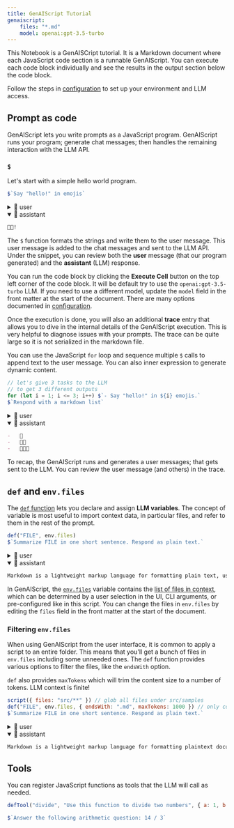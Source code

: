 ```yaml
---
title: GenAIScript Tutorial
genaiscript:
    files: "*.md"
    model: openai:gpt-3.5-turbo
---
```


This Notebook is a GenAISCript tutorial. It is a Markdown document where each JavaScript code section is a runnable GenAIScript. You can execute each code block individually and see the results in the output section below the code block.

Follow the steps in [configuration](https://microsoft.github.io/genaiscript/getting-started/configuration) to set up your environment and LLM access.


## Prompt as code

GenAIScript lets you write prompts as a JavaScript program. GenAIScript runs your program; generate chat messages; then handles the remaining interaction with the LLM API.

### `$`

Let's start with a simple hello world program.

```js
$`Say "hello!" in emojis`
```

<!-- genaiscript output start -->

<details>
<summary>👤 user</summary>

```markdown wrap
Say "hello!" in emojis
```

</details>

<details open>
<summary>🤖 assistant </summary>

```markdown wrap
👋😃!
```

</details>

<!-- genaiscript output end -->

The `$` function formats the strings and write them to the user message. This user message is added to the chat messages and sent to the LLM API. Under the snippet, you can review both the **user** message (that our program generated) and the **assistant** (LLM) response.

You can run the code block by clicking the **Execute Cell** button on the top left corner of the code block. It will be default try to use the `openai:gpt-3.5-turbo` LLM. If you need to use a different model, update the `model` field in the front matter at the start of the document. There are many options documented in [configuration](https://microsoft.github.io/genaiscript/getting-started/configuration).

Once the execution is done, you will also an additional **trace** entry that allows you to dive in the internal details of the GenAIScript execution. This is very helpful to diagnose issues with your prompts. The trace can be quite large so it is not serialized in the markdown file.

You can use the JavaScript `for` loop and sequence multiple `$` calls to append text to the user message. You can also inner expression to generate dynamic content.

```js
// let's give 3 tasks to the LLM
// to get 3 different outputs
for (let i = 1; i <= 3; i++) $`- Say "hello!" in ${i} emojis.`
$`Respond with a markdown list`
```

<!-- genaiscript output start -->

<details>
<summary>👤 user</summary>

```markdown wrap
-   Say "hello!" in 1 emojis.
-   Say "hello!" in 2 emojis.
-   Say "hello!" in 3 emojis.
    Respond with a markdown list
```

</details>

<details open>
<summary>🤖 assistant </summary>

```markdown wrap
-   👋
-   👋😊
-   👋✨😃
```

</details>

<!-- genaiscript output end -->

To recap, the GenAIScript runs and generates a user messages; that gets sent to the LLM. You can review the user message (and others) in the trace.

## `def` and `env.files`

The [`def` function](https://microsoft.github.io/genaiscript/reference/scripts/context/#definition-def) lets you declare and assign **LLM variables**. The concept of variable is most useful to import context data, in particular files, and refer to them in the rest of the prompt.

```js
def("FILE", env.files)
$`Summarize FILE in one short sentence. Respond as plain text.`
```

<!-- genaiscript output start -->

<details>
<summary>👤 user</summary>

``````markdown wrap
FILE:

```md file="src/samples/markdown.md"
---
title: What is Markdown? - Understanding Markdown Syntax
description: Learn about Markdown, a lightweight markup language for formatting plain text, its syntax, and how it differs from WYSIWYG editors.
keywords: Markdown, markup language, formatting, plain text, syntax
sidebar: mydoc_sidebar
---

What is Markdown?
Markdown is a lightweight markup language that you can use to add formatting elements to plaintext text documents. Created by John Gruber in 2004, Markdown is now one of the world’s most popular markup languages.

Using Markdown is different than using a WYSIWYG editor. In an application like Microsoft Word, you click buttons to format words and phrases, and the changes are visible immediately. Markdown isn’t like that. When you create a Markdown-formatted file, you add Markdown syntax to the text to indicate which words and phrases should look different.

For example, to denote a heading, you add a number sign before it (e.g., # Heading One). Or to make a phrase bold, you add two asterisks before and after it (e.g., **this text is bold**). It may take a while to get used to seeing Markdown syntax in your text, especially if you’re accustomed to WYSIWYG applications. The screenshot below shows a Markdown file displayed in the Visual Studio Code text editor....
```

Summarize FILE in one short sentence. Respond as plain text.
``````

</details>

<details open>
<summary>🤖 assistant </summary>

```markdown wrap
Markdown is a lightweight markup language for formatting plain text, using syntax to indicate formatting elements.
```

</details>

<!-- genaiscript output end -->

In GenAIScript, the [`env.files`](https://microsoft.github.io/genaiscript/reference/scripts/context/#environment-env) variable contains the [list of files in context](https://microsoft.github.io/genaiscript/reference/script/files), which can be determined by a user selection in the UI, CLI arguments, or pre-configured like in this script. You can change the files in `env.files` by editing the `files` field in the front matter at the start of the document.

### Filtering `env.files`

When using GenAIScript from the user interface, it is common to apply a script to an entire folder. This means that you'll get a bunch of files in `env.files` including some unneeded ones. The `def` function provides various options to filter the files, like the `endsWith` option.

`def` also provides `maxTokens` which will trim the content size to a number of tokens. LLM context is finite!

```js
script({ files: "src/**" }) // glob all files under src/samples
def("FILE", env.files, { endsWith: ".md", maxTokens: 1000 }) // only consider markdown files
$`Summarize FILE in one short sentence. Respond as plain text.`
```

<!-- genaiscript output start -->

<details>
<summary>👤 user</summary>

``````markdown wrap
FILE:

```md file="src/samples/markdown.md"
---
title: What is Markdown? - Understanding Markdown Syntax
description: Learn about Markdown, a lightweight markup language for formatting plain text, its syntax, and how it differs from WYSIWYG editors.
keywords: Markdown, markup language, formatting, plain text, syntax
sidebar: mydoc_sidebar
---

What is Markdown?
Markdown is a lightweight markup language that you can use to add formatting elements to plaintext text documents. Created by John Gruber in 2004, Markdown is now one of the world’s most popular markup languages.

Using Markdown is different than using a WYSIWYG editor. In an application like Microsoft Word, you click buttons to format words and phrases, and the changes are visible immediately. Markdown isn’t like that. When you create a Markdown-formatted file, you add Markdown syntax to the text to indicate which words and phrases should look different.

For example, to denote a heading, you add a number sign before it (e.g., # Heading One). Or to make a phrase bold, you add two asterisks before and after it (e.g., **this text is bold**). It may take a while to get used to seeing Markdown syntax in your text, especially if you’re accustomed to WYSIWYG applications. The screenshot below shows a Markdown file displayed in the Visual Studio Code text editor....
```

Summarize FILE in one short sentence. Respond as plain text.
``````

</details>

<details open>
<summary>🤖 assistant </summary>

```markdown wrap
Markdown is a lightweight markup language for formatting plaintext documents, different from WYSIWYG editors.
```

</details>

<!-- genaiscript output end -->

## Tools

You can register JavaScript functions as tools that the LLM will call as needed.

```js
defTool("divide", "Use this function to divide two numbers", { a: 1, b: 1 }, ({ a, b }) => `${a / b}`)

$`Answer the following arithmetic question: 14 / 3`
```


